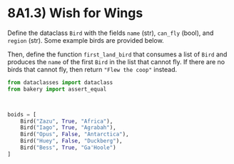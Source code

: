 # 8A1.3) Wish for Wings

Define the dataclass `Bird` with the fields `name` (str), `can_fly` (bool), and `region` (str). Some example birds are provided below.

Then, define the function `first_land_bird` that consumes a list of `Bird` and produces the `name` of the first `Bird` in the list that cannot fly. If there are no birds that cannot fly, then return `"Flew the coop"` instead.


```python
from dataclasses import dataclass
from bakery import assert_equal



boids = [
    Bird("Zazu", True, "Africa"),
    Bird("Iago", True, "Agrabah"),
    Bird("Opus", False, "Antarctica"),
    Bird("Huey", False, "Duckberg"),
    Bird("Bess", True, "Ga'Hoole")
]
```